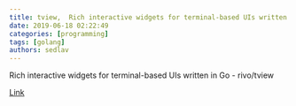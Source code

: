 ```yaml
---
title: tview,  Rich interactive widgets for terminal-based UIs written in Go
date: 2019-06-18 02:22:49
categories: [programming]
tags: [golang]
authors: sedlav
---
```


Rich interactive widgets for terminal-based UIs written in Go - rivo/tview

[Link](https://github.com/rivo/tview)
